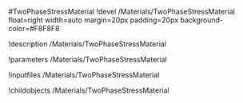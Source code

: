 <!-- MOOSE Object Documentation Stub: Remove this when content is added. -->
#TwoPhaseStressMaterial
!devel /Materials/TwoPhaseStressMaterial float=right width=auto margin=20px padding=20px background-color=#F8F8F8

!description /Materials/TwoPhaseStressMaterial

!parameters /Materials/TwoPhaseStressMaterial

!inputfiles /Materials/TwoPhaseStressMaterial

!childobjects /Materials/TwoPhaseStressMaterial

